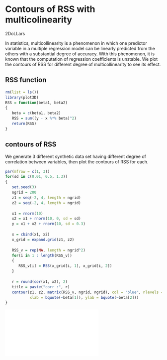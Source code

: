 Contours of RSS with multicolinearity
================
2DoLLars

In statistics, multicollinearity is a phenomenon in which one predictor
variable in a multiple regression model can be linearly predicted from
the others with a substantial degree of accuracy. With this phenomenon,
it is known that the computation of regression coefficients is unstable.
We plot the contours of RSS for different degree of multicollinearity to
see its effect.

## RSS function

``` r
rm(list = ls())
library(plot3D)
RSS = function(beta1, beta2)
{
   beta = c(beta1, beta2)
   RSS = sum((y - x %*% beta)^2)
   return(RSS)
}
```

## contours of RSS

We generate 3 different synthetic data set having different degree of
correlation between variables, then plot the contours of RSS for each.

``` r
par(mfrow = c(1, 3))
for(sd in c(0.01, 0.5, 1.3))
{
   set.seed(3)
   ngrid = 200
   z1 = seq(-2, 4, length = ngrid)
   z2 = seq(-2, 4, length = ngrid)
   
   x1 = rnorm(10)
   x2 = x1 + rnorm(10, 0, sd = sd)
   y = x1 + x2 + rnorm(10, sd = 0.3)
   
   x = cbind(x1, x2)
   x_grid = expand.grid(z1, z2)
   
   RSS_v = rep(NA, length = ngrid^2)
   for(i in 1 : length(RSS_v))
   {
      RSS_v[i] = RSS(x_grid[i, 1], x_grid[i, 2])
   }

   r = round(cor(x1, x2), 2)
   title = paste("corr :", r)
   contour(z1, z2, matrix(RSS_v, ngrid, ngrid), col = "blue", nlevels = 50, main = title,
           xlab = bquote(~beta[1]), ylab = bquote(~beta[2]))
}
```

![](/image/multicollinearity_contours.pdf)<!-- -->
